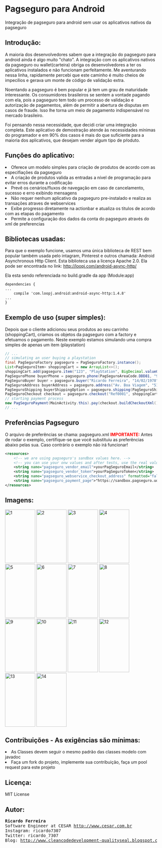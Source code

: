 # Pagseguro para Android
Integração de pagseguro para android sem usar os aplicativos nativos da pagseguro

## Introdução:
A maioria dos desenvolvedores sabem que a integração do pagseguro para android ainda é algo muito "chato". A integração com os aplicativos nativos da pagseguro ou wallet(carteira) obriga os desenvolvedores a ter os aplicativos
instalados e não funcionam perfeitamente. Me aventurando nessa linha, rapidamente percebi que este caminho é muito cheios de impecílios e gerava um monte de código de validação extra.

Noentando a pagseguro é bem popular e já tem um grau de maturidade interessante. Os consumidores brasileiros se sentem a vontade pagando com ela, pois a pagseguro tem todo um processo de validação e autorização de pagamentos, além de permitir a abertura de disputas em casos de fraude. Isso lhe torna um meio de pagamento indispensável no mercado brasileiro.

Foi pensando nessa necessidade, que decidi criar uma integração completa. Este aplicativo de demostração atende às necessidades mínimas do programador e em 90% dos casos é mais do que suficiente para a maioria dos aplicativos, que desejam vender algum tipo de pŕoduto. 

## Funções do aplicativo:
<li> Oferece um modelo simples para criação de produtos de acordo com as especifiações da pagseguro</li>
<li> A criação de produtos valida as entradas a nível de programação para evitar erros durante a codificação</li>
<li> Prevê os cenários/fluxos de navegação em caso de cancelamento, sucesso e erro exibindo mensagens</li>
<li> Não requer nenhum aplicativo da pagseguro pre-instalado e realiza as transações atraves de webservices</li>
<li> Exibe progresso diretamente na actionbar e atualiza os titulos de acordo com as etapas do pagamento</li>
<li> Permite a configuração dos dados da conta do pagseguro através do xml de preferencias</li>

## Bibliotecas usadas:
Para que o exemplo funcione, usamos uma única biblioteca de REST bem popular também usada pelo intagram, Pinterest e outros chamada: Android Asynchronous Http Client. Esta biblioteca usa a licença Apache 2.0. Ela pode ser encontrada no link: http://loopj.com/android-async-http/

Ela esta sendo referenciada no build.gradle da app (Module:app)
```xml
dependencies {
...
    compile 'com.loopj.android:android-async-http:1.4.8'
...
}
```
## Exemplo de uso (super simples):
Depois que o cliente adicionou seus produtos ao seu carrinho (shoppingCart), criamos os objetos da pagseguro com a factory e efetuamos o pagamento. Neste exemplo estamos simulando uma compra simples de apenas um item (playstation)
```java
// ... 
// simulating an user buying a playstation
final PagSeguroFactory pagseguro = PagSeguroFactory.instance();
List<PagSeguroItem> shoppingCart = new ArrayList<>();
shoppingCart.add(pagseguro.item("123", "PlayStation", BigDecimal.valueOf(3.50), 1, 300));
PagSeguroPhone buyerPhone = pagseguro.phone(PagSeguroAreaCode.DDD81, "998187427");
PagSeguroBuyer buyer = pagseguro.buyer("Ricardo Ferreira", "14/02/1978", "15061112000", "test@email.com.br", buyerPhone);
PagSeguroAddress buyerAddress = pagseguro.address("Av. Boa Viagem", "51", "Apt201", "Boa Viagem", "51030330", "Recife", PagSeguroBrazilianStates.PERNAMBUCO);
PagSeguroShipping buyerShippingOption = pagseguro.shipping(PagSeguroShippingType.PAC, buyerAddress);
PagSeguroCheckout checkout = pagseguro.checkout("Ref0001", shoppingCart, buyer, buyerShippingOption);
// starting payment process
new PagSeguroPayment(MainActivity.this).pay(checkout.buildCheckoutXml());
// ...
```

## Preferências Pagseguro
O arquivo de preferências se chama: pagseguro.xml <b><font color="red">IMPORTANTE:</font></b> Antes de rodar o exemplo, certifique-se que você substituiu as preferências abaixo pelas sua. Caso contrário o exemplo não irá funcionar!
```xml
<resources>
    <!-- we are using pagseguro's sandbox values here. -->
    <!-- you can use your onw values and after tests, use the real values -->
    <string name="pagseguro_vendor_email">yourPagSeguroEmail</string>
    <string name="pagseguro_vendor_token">yourPagSeguroToken</string>
    <string name="pagseguro_webservice_checkout_address" formatted="false">"https://ws.sandbox.pagseguro.uol.com.br/v2/checkout?email=%s&amp;token=%s"</string>
    <string name="pagseguro_payment_page">"https://sandbox.pagseguro.uol.com.br/v2/checkout/payment.html?code=%s"</string>
</resources>
```

## Imagens:
<img src="http://3.bp.blogspot.com/-3lXx-ZQnaPk/VdZlwsX0_3I/AAAAAAAACC0/j46MNNCWnC0/s1600/Screenshot_2015-08-20-07-51-38.png" alt="1"  style="width:100px;height:177px;">
<img src="http://2.bp.blogspot.com/-ZOUn2wNzvho/VdZlwyFEdzI/AAAAAAAACC8/yQWxuGYijEs/s1600/Screenshot_2015-08-20-07-51-52.png" alt="2"  style="width:100px;height:177px;">
<img src="http://4.bp.blogspot.com/-TSsN_4Vjkak/VdZlxQNokbI/AAAAAAAACDI/Ze-0oUkRYhc/s1600/Screenshot_2015-08-20-07-52-06.png" alt="3"  style="width:100px;height:177px;">
<img src="http://2.bp.blogspot.com/-JZNHY7Oon9M/VdZlyHzP6-I/AAAAAAAACDY/fWexLKjGbdI/s1600/Screenshot_2015-08-20-07-52-36.png" alt="4"  style="width:100px;height:177px;">
<img src="http://1.bp.blogspot.com/-CKvNa8ETzO4/VdZlyEYGqxI/AAAAAAAACDU/yTgTjKQR7f0/s1600/Screenshot_2015-08-20-13-01-12.png" alt="5"  style="width:100px;height:177px;">
<img src="http://4.bp.blogspot.com/-5H0N-VwtElc/VdZlyUCvgcI/AAAAAAAACDc/CZH8WffZI8A/s1600/Screenshot_2015-08-20-13-01-45.png" alt="6"  style="width:100px;height:177px;">
<img src="http://2.bp.blogspot.com/-1OsWP6RusI4/VdZly4YHjKI/AAAAAAAACDo/mkNPtyByC8Y/s1600/Screenshot_2015-08-20-13-02-13.png" alt="7"  style="width:100px;height:177px;">
<img src="http://4.bp.blogspot.com/-ZQ6Wnuu6Flk/VdZlzNCgrPI/AAAAAAAACDw/lOJDm2MhKGY/s1600/Screenshot_2015-08-20-13-02-25.png" alt="8"  style="width:100px;height:177px;">
<img src="http://2.bp.blogspot.com/-IzBh9rgfBro/VdZlzAZM5hI/AAAAAAAACD0/xghKW9ndU70/s1600/Screenshot_2015-08-20-13-02-31.png" alt="9"  style="width:100px;height:177px;">
<img src="http://4.bp.blogspot.com/-RL4DZBl6BIE/VdZlzkovC3I/AAAAAAAACD8/VIvwsAQHFXc/s1600/Screenshot_2015-08-20-13-02-36.png" alt="10"  style="width:100px;height:177px;">
<img src="http://3.bp.blogspot.com/-8IZrEW7Atnc/VdZlz208VRI/AAAAAAAACEI/5dq5ARohggw/s1600/Screenshot_2015-08-20-13-02-57.png" alt="11"  style="width:100px;height:177px;">
<img src="http://3.bp.blogspot.com/-Qpd2pzLuebo/VdZl0TZfW2I/AAAAAAAACEQ/X5CxzIDDIh4/s1600/Screenshot_2015-08-20-13-03-08.png" alt="12"  style="width:100px;height:177px;">
<img src="http://1.bp.blogspot.com/-9bo7lGHTAh4/VdZl0SJ3TNI/AAAAAAAACEU/VZwlu8nf97c/s1600/Screenshot_2015-08-20-13-03-32.png" alt="13"  style="width:100px;height:177px;">
<img src="http://2.bp.blogspot.com/-x0E4-9oIL8w/VdZl0gB13rI/AAAAAAAACEc/7CbdDKcYfes/s1600/Screenshot_2015-08-20-13-03-48.png" alt="14"  style="width:100px;height:177px;">


## Contribuições - As exigências são mínimas:
<li> As Classes devem seguir o mesmo padrão das classes modelo com javadoc</li>
<li> Faça um fork do projeto, implemente sua contribuição, faça um pool request para este projeto</li>

## Licença:
MIT License

## Autor:
<pre>
<b>Ricardo Ferreira</b>
Software Engineer at CESAR <a href="http://www.cesar.com.br">http://www.cesar.com.br</a>
Instagram: ricardo7307
Twitter: ricardo_7307
Blog: <a href="http://www.cleancodedevelopment-qualityseal.blogspot.com.br">http://www.cleancodedevelopment-qualityseal.blogspot.com.br</a>
</pre>
